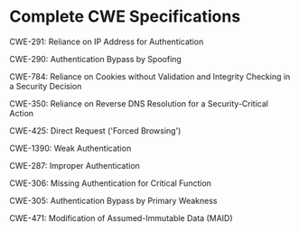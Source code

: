 

# Complete CWE Specifications

CWE-291: Reliance on IP Address for Authentication

CWE-290: Authentication Bypass by Spoofing

CWE-784: Reliance on Cookies without Validation and Integrity Checking in a Security Decision

CWE-350: Reliance on Reverse DNS Resolution for a Security-Critical Action

CWE-425: Direct Request ('Forced Browsing')

CWE-1390: Weak Authentication

CWE-287: Improper Authentication

CWE-306: Missing Authentication for Critical Function

CWE-305: Authentication Bypass by Primary Weakness

CWE-471: Modification of Assumed-Immutable Data (MAID)